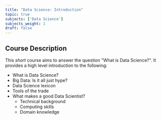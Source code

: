 ```yaml
---
title: "Data Science: Introduction"
topic: true
subjects: ['Data Science']
subjects_weight: 1
draft: false
---
```


## Course Description

This *short* course aims to answer the question "What is Data Science?". It provides a high level introduction to the following:

- What is Data Science?
- Big Data: Is it all just hype?
- Data Science lexicon
- Tools of the trade
- What makes a good Data Scientist?
	- Technical background
	- Computing skills
	- Domain knowledge